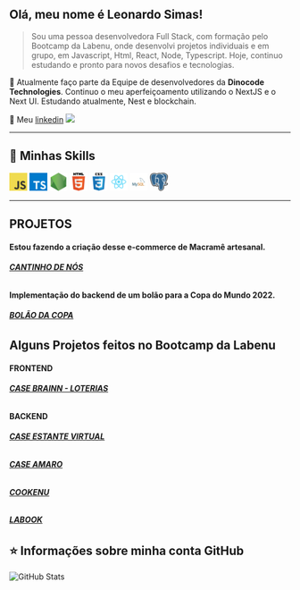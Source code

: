 ## Olá, meu nome é <strong>Leonardo Simas!</strong>

> Sou uma pessoa desenvolvedora Full Stack, com formação pelo Bootcamp da
Labenu, onde desenvolvi projetos individuais e em grupo, em Javascript, Html,
React, Node, Typescript. Hoje, continuo estudando e pronto para
novos desafios e tecnologias.

🔭 Atualmente faço parte da Equipe de desenvolvedores da **Dinocode Technologies**.
Continuo o meu aperfeiçoamento utilizando o NextJS e o Next UI. Estudando atualmente, Nest e blockchain.

💬 Meu [linkedin](https://www.linkedin.com/in/leonardo-simas-b46271a5/)
<img src="{https://img.shields.io/badge/LinkedIn-0077B5?style=for-the-badge&logo=linkedin&logoColor=white}" />

----

## 🚀 Minhas Skills

<code><img height="32" src="https://raw.githubusercontent.com/github/explore/80688e429a7d4ef2fca1e82350fe8e3517d3494d/topics/javascript/javascript.png" alt="Javascript"/></code>
<code><img height="32" src="https://raw.githubusercontent.com/github/explore/80688e429a7d4ef2fca1e82350fe8e3517d3494d/topics/typescript/typescript.png" alt="Typescript"/></code>
<code><img height="32" src="https://raw.githubusercontent.com/github/explore/80688e429a7d4ef2fca1e82350fe8e3517d3494d/topics/nodejs/nodejs.png" alt="Nodejs"/></code>
<code><img height="32" src="https://raw.githubusercontent.com/github/explore/80688e429a7d4ef2fca1e82350fe8e3517d3494d/topics/html/html.png" alt="HTML5"/></code>
<code><img height="32" src="https://raw.githubusercontent.com/github/explore/80688e429a7d4ef2fca1e82350fe8e3517d3494d/topics/css/css.png" alt="CSS"/></code>
<code><img height="32" src="https://raw.githubusercontent.com/github/explore/80688e429a7d4ef2fca1e82350fe8e3517d3494d/topics/react/react.png" alt="React"/></code>
<code><img height="32" src="https://raw.githubusercontent.com/github/explore/80688e429a7d4ef2fca1e82350fe8e3517d3494d/topics/mysql/mysql.png" alt="MySQL"/></code>
<code><img height="32" src="https://raw.githubusercontent.com/github/explore/80688e429a7d4ef2fca1e82350fe8e3517d3494d/topics/postgresql/postgresql.png" alt="PostegreSQL"/></code>

---
## **PROJETOS**

#### Estou fazendo a criação desse e-commerce de Macramê artesanal.

###### **[CANTINHO DE NÓS](https://github.com/leonardosimas/cantinhodenos)**

#### Implementação do backend de um bolão para a Copa do Mundo 2022.

###### **[BOLÃO DA COPA](https://github.com/leonardosimas/CopadoMundo)**


## Alguns Projetos feitos no Bootcamp da Labenu

#### **FRONTEND**
###### **[CASE BRAINN - LOTERIAS](https://github.com/future4code/ailton-leonardo-silva/pull/68)**

#### **BACKEND**
###### **[CASE ESTANTE VIRTUAL](https://github.com/future4code/ailton-leonardo-silva/pull/67)**
###### **[CASE AMARO](https://github.com/future4code/ailton-leonardo-silva/pull/66)**
###### **[COOKENU](https://github.com/future4code/ailton-leonardo-silva/pull/58)**
###### **[LABOOK](https://github.com/future4code/ailton-leonardo-silva/pull/63)**

## ⭐ Informações sobre minha conta GitHub
![GitHub Stats](https://github-readme-stats.vercel.app/api?username=leonardosimas&show_icons=true)
